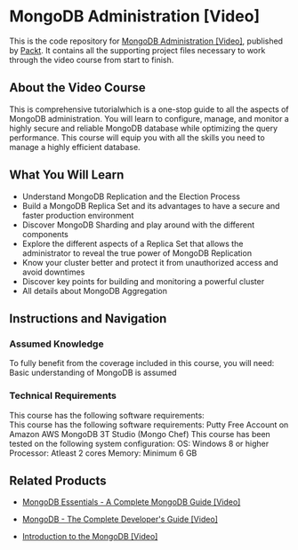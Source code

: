 # MongoDB Administration [Video]
This is the code repository for [MongoDB Administration [Video]](https://www.packtpub.com/big-data-and-business-intelligence/mongodb-administration-video?utm_source=github&utm_medium=repository&utm_campaign=9781787124806), published by [Packt](https://www.packtpub.com/?utm_source=github). It contains all the supporting project files necessary to work through the video course from start to finish.
## About the Video Course
This is comprehensive tutorialwhich is a one-stop guide to all the aspects of MongoDB administration. You will learn to configure, manage, and monitor a highly secure and reliable MongoDB database while optimizing the query performance. This course will equip you with all the skills you need to manage a highly efficient database.

<H2>What You Will Learn</H2>
<DIV class=book-info-will-learn-text>
<UL>
<LI>Understand MongoDB Replication and the Election Process 
<LI>Build a MongoDB Replica Set and its advantages to have a secure and faster production environment 
<LI>Discover MongoDB Sharding and play around with the different components 
<LI>Explore the different aspects of a Replica Set that allows the administrator to reveal the true power of MongoDB Replication 
<LI>Know your cluster better and protect it from unauthorized access and avoid downtimes 
<LI>Discover key points for building and monitoring a powerful cluster 
<LI>All details about MongoDB Aggregation </LI></UL></DIV>

## Instructions and Navigation
### Assumed Knowledge
To fully benefit from the coverage included in this course, you will need:<br/>
Basic understanding of MongoDB is assumed
### Technical Requirements
This course has the following software requirements:<br/>
This course has the following software requirements:
Putty
Free Account on Amazon AWS
MongoDB 3T Studio (Mongo Chef)
This course has been tested on the following system configuration:
OS: Windows 8 or higher 
Processor:  Atleast 2 cores
Memory: Minimum 6 GB


## Related Products
* [MongoDB Essentials - A Complete MongoDB Guide [Video]](https://www.packtpub.com/web-development/mongodb-essentials-complete-mongodb-guide-video?utm_source=github&utm_medium=repository&utm_campaign=9781789952438)

* [MongoDB - The Complete Developer's Guide [Video]](https://www.packtpub.com/web-development/mongodb-complete-developers-guide-video?utm_source=github&utm_medium=repository&utm_campaign=9781789954012)

* [Introduction to the MongoDB [Video]](https://www.packtpub.com/business/introduction-mongodb-video?utm_source=github&utm_medium=repository&utm_campaign=9781789950014)

